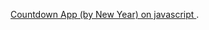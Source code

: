 <a href="https://victor-tsisar.github.io/countdown/">Countdown App (by New Year) on javascript </a>.
